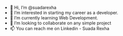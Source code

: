 - 👋 Hi, I’m @suadarexha
- 👀 I’m interested in starting my career as a developer.
- 🌱 I’m currently learning Web Development.
- 💞️ I’m looking to collaborate on any simple project 
- 📫 You can reach me on Linkedin - Suada Rexha

<!---
suadarexha/suadarexha is a ✨ special ✨ repository because its `README.md` (this file) appears on your GitHub profile.
You can click the Preview link to take a look at your changes.
--->
